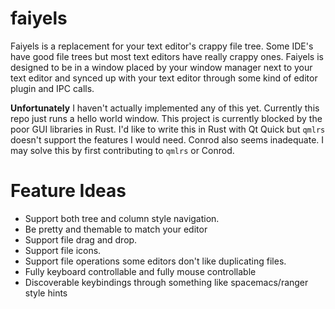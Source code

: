 # faiyels

Faiyels is a replacement for your text editor's crappy file tree. Some IDE's have good file trees but most text editors have really crappy ones.
Faiyels is designed to be in a window placed by your window manager next to your text editor and synced up with your text editor through some kind of editor
plugin and IPC calls.

**Unfortunately** I haven't actually implemented any of this yet. Currently this repo just runs a hello world window.
This project is currently blocked by the poor GUI libraries in Rust. I'd like to write this in Rust with Qt Quick but `qmlrs` doesn't
support the features I would need. Conrod also seems inadequate. I may solve this by first contributing to `qmlrs` or Conrod.

# Feature Ideas

- Support both tree and column style navigation.
- Be pretty and themable to match your editor
- Support file drag and drop.
- Support file icons.
- Support file operations some editors don't like duplicating files.
- Fully keyboard controllable and fully mouse controllable
- Discoverable keybindings through something like spacemacs/ranger style hints
